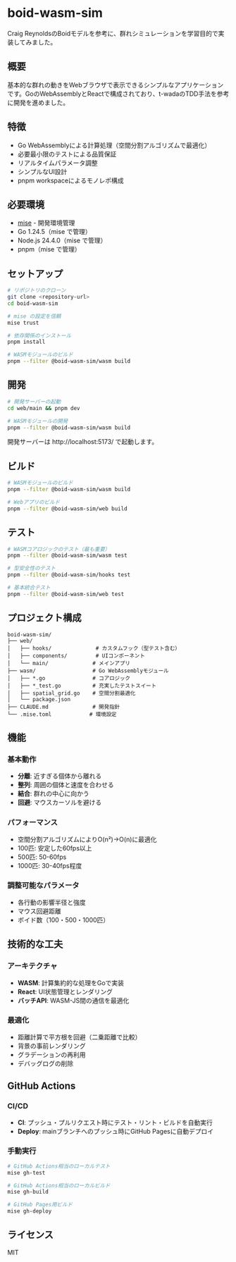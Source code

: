 # boid-wasm-sim

Craig ReynoldsのBoidモデルを参考に、群れシミュレーションを学習目的で実装してみました。

## 概要

基本的な群れの動きをWebブラウザで表示できるシンプルなアプリケーションです。GoのWebAssemblyとReactで構成されており、t-wadaのTDD手法を参考に開発を進めました。

## 特徴

- Go WebAssemblyによる計算処理（空間分割アルゴリズムで最適化）
- 必要最小限のテストによる品質保証
- リアルタイムパラメータ調整
- シンプルなUI設計
- pnpm workspaceによるモノレポ構成

## 必要環境

- [mise](https://github.com/jdx/mise) - 開発環境管理
- Go 1.24.5（mise で管理）
- Node.js 24.4.0（mise で管理）
- pnpm（mise で管理）

## セットアップ

```bash
# リポジトリのクローン
git clone <repository-url>
cd boid-wasm-sim

# mise の設定を信頼
mise trust

# 依存関係のインストール
pnpm install

# WASMモジュールのビルド
pnpm --filter @boid-wasm-sim/wasm build
```

## 開発

```bash
# 開発サーバーの起動
cd web/main && pnpm dev

# WASMモジュールの開発
pnpm --filter @boid-wasm-sim/wasm build
```

開発サーバーは http://localhost:5173/ で起動します。

## ビルド

```bash
# WASMモジュールのビルド
pnpm --filter @boid-wasm-sim/wasm build

# Webアプリのビルド
pnpm --filter @boid-wasm-sim/web build
```

## テスト

```bash
# WASMコアロジックのテスト（最も重要）
pnpm --filter @boid-wasm-sim/wasm test

# 型安全性のテスト
pnpm --filter @boid-wasm-sim/hooks test

# 基本統合テスト
pnpm --filter @boid-wasm-sim/web test
```

## プロジェクト構成

```
boid-wasm-sim/
├── web/
│   ├── hooks/              # カスタムフック（型テスト含む）
│   ├── components/         # UIコンポーネント
│   └── main/              # メインアプリ
├── wasm/                  # Go WebAssemblyモジュール
│   ├── *.go               # コアロジック
│   ├── *_test.go          # 充実したテストスイート
│   ├── spatial_grid.go    # 空間分割最適化
│   └── package.json
├── CLAUDE.md              # 開発指針
└── .mise.toml            # 環境設定
```

## 機能

### 基本動作
- **分離**: 近すぎる個体から離れる
- **整列**: 周囲の個体と速度を合わせる
- **結合**: 群れの中心に向かう
- **回避**: マウスカーソルを避ける

### パフォーマンス
- 空間分割アルゴリズムによりO(n²)→O(n)に最適化
- 100匹: 安定した60fps以上
- 500匹: 50-60fps
- 1000匹: 30-40fps程度

### 調整可能なパラメータ
- 各行動の影響半径と強度
- マウス回避距離
- ボイド数（100・500・1000匹）

## 技術的な工夫

### アーキテクチャ
- **WASM**: 計算集約的な処理をGoで実装
- **React**: UI状態管理とレンダリング
- **バッチAPI**: WASM-JS間の通信を最適化

### 最適化
- 距離計算で平方根を回避（二乗距離で比較）
- 背景の事前レンダリング
- グラデーションの再利用
- デバッグログの削除

## GitHub Actions

### CI/CD
- **CI**: プッシュ・プルリクエスト時にテスト・リント・ビルドを自動実行
- **Deploy**: mainブランチへのプッシュ時にGitHub Pagesに自動デプロイ

### 手動実行
```bash
# GitHub Actions相当のローカルテスト
mise gh-test

# GitHub Actions相当のローカルビルド
mise gh-build

# GitHub Pages用ビルド
mise gh-deploy
```

## ライセンス

MIT